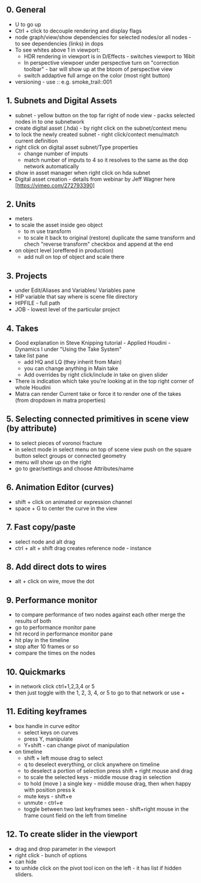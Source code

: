 ## 0. General
- U to go up
- Ctrl + click to decouple rendering and display flags
- node graph/view/show dependencies for selected nodes/or all nodes - to see dependencies (links) in dops
- To see whites above 1 in viewport:
  - HDR rendering in viewport is in D/Effects - switches viewport to 16bit  
  - In perspective viewpoer under perspective turn on "correction toolbar" - bar will show up at the btoom of perspective view
  - switch addaptive full arnge on the color (most right button)
- versioning - use :: e.g. smoke_trail::001
## 1. Subnets and Digital Assets
- subnet - yellow button on the top far right of node view - packs selected nodes in to one subnetwork
- create digital asset (.hda) - by right click on the subnet/context menu
- to lock the newly created subnet - right click/contect menu/match current definition
- right click on digital asset subnet/Type properties
  - change number of imputs
  - match number of imputs to 4 so it resolves to the same as the dop network automatically
 - show in asset manager when right click on hda subnet
 - Digital asset creation - details from webinar by Jeff Wagner here [https://vimeo.com/272793390]
 ## 2. Units
 - meters
 - to scale the asset inside geo object
    - to m use transform
    - to scale it back to original (restore) duplicate the same transform and chech "reverse transform" checkbox and append at the end
 - on object level )oreffered in production)
    - add null on top of object and scale there
 ## 3. Projects
 - under Edit/Aliases and Variables/ Variables pane
 - HIP variable that say where is scene file directory
 - HIPFILE - full path
 - JOB - lowest level of the particular project
 ## 4. Takes
 - Good explanation in Steve Knipping tutorial - Applied Houdini - Dynamics I under "Using the Take System"
 - take list pane
    - add HQ and LQ (they inherit from Main)
    - you can change anything in Main take
    - Add overrides by right click/include in take on given slider
 - There is indication which take you're looking at in the top right corner of whole Houdini
 - Matra can render Current take or force it to render one of the takes (from dropdown in matra properties)
 ## 5. Selecting connected primitives in scene view (by attribute)
 - to select pieces of voronoi fracture
 - in select mode in  select menu on top of scene view push on the square button select groups or connected geometry
 - menu will show up on the right
 - go to gear/settings and choose Attributes/name
 ## 6. Animation Editor (curves)
 - shift + click on animated or expression channel
 - space + G to center the curve in the view
 ## 7. Fast copy/paste
 - select node and alt drag
 - ctrl + alt + shift drag creates reference node - instance
 ## 8. Add direct dots to wires
 - alt + click on wire, move the dot
## 9. Performance monitor
- to compare performance of two nodes against each other merge the results of both
- go to performance monitor pane
- hit record in performance monitor pane
- hit play in the timeline
- stop after 10 frames or so
- compare the times on the nodes
## 10. Quickmarks
- in network click ctrl+1,2,3,4 or 5
- then just toggle with the 1, 2, 3, 4, or 5 to go to that network or use +
## 11. Editing keyframes
- box handle in curve editor
  - select keys on curves
  - press Y, manipulate
  - Y+shift - can change pivot of manipulation
- on timeline
  - shift + left mouse drag to select
  - q to deselect everything, or click anywhere on timeline
  - to deselect a portion of selection press shift + right mouse and drag
  - to scale the selected keys - middle mouse drag in selection
  - to hold (move ) a single key - middle mouse drag, then when happy with position press k
  - mute keys - shift+e
  - unmute - ctrl+e
  - toggle between two last keyframes seen - shift+right mouse in the frame count field on the left from timeline
## 12. To create slider in the viewport
- drag and drop parameter in the viewport
- right click - bunch of options
- can hide
- to unhide click on the pivot tool icon on the left - it has list if hidden sliders.
